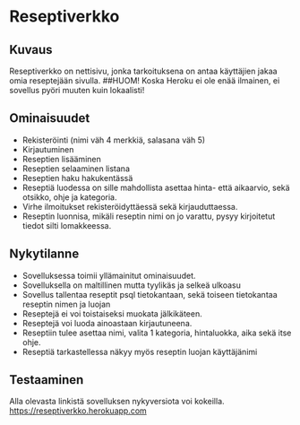 # Reseptiverkko

## Kuvaus
Reseptiverkko on nettisivu, jonka tarkoituksena on antaa käyttäjien jakaa omia reseptejään sivulla.
##HUOM! Koska Heroku ei ole enää ilmainen, ei sovellus pyöri muuten kuin lokaalisti!
## Ominaisuudet
- Rekisteröinti (nimi väh 4 merkkiä, salasana väh 5)
- Kirjautuminen
- Reseptien lisääminen
- Reseptien selaaminen listana
- Reseptien haku hakukentässä
- Reseptiä luodessa on sille mahdollista asettaa hinta- että aikaarvio, sekä otsikko, ohje ja kategoria.
- Virhe ilmoitukset rekisteröidyttäessä sekä kirjauduttaessa.
- Reseptin luonnisa, mikäli reseptin nimi on jo varattu, pysyy kirjoitetut tiedot silti lomakkeessa.

## Nykytilanne
- Sovelluksessa toimii yllämainitut ominaisuudet.
- Sovelluksella on maltillinen mutta tyylikäs ja selkeä ulkoasu
- Sovellus tallentaa reseptit psql tietokantaan, sekä toiseen tietokantaa reseptin nimen ja luojan
- Reseptejä ei voi toistaiseksi muokata jälkikäteen.
- Reseptejä voi luoda ainoastaan kirjautuneena.
- Reseptiin tulee asettaa nimi, valita 1 kategoria, hintaluokka, aika sekä itse ohje.
- Reseptiä tarkastellessa näkyy myös reseptin luojan käyttäjänimi

## Testaaminen
Alla olevasta linkistä sovelluksen nykyversiota voi kokeilla.
https://reseptiverkko.herokuapp.com
